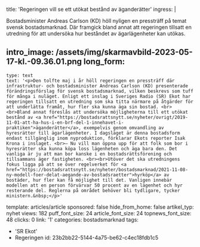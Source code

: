 title: 'Regeringen vill se ett utökat bestånd av äganderätter'
ingress: |
  <p>Bostadsminister Andreas Carlson (KD) höll nyligen en pressträff på temat svensk bostadsmarknad. Där framgick bland annat att regeringen tillsatt en utredning för att undersöka hur beståndet av ägarlägenheter kan utökas.
  </p>
  
intro_image: /assets/img/skarmavbild-2023-05-17-kl.-09.36.01.png
long_form:
  -
    type: text
    text: '<p>Den tolfte maj i år höll regeringen en pressträff där infrastruktur- och bostadsminister Andreas Carlson (KD) presenterade förändringsförslag för svensk bostadsmarknad, vilken beskrevs som tuff för många i nuläget. Enligt ett inslag i Sveriges Radio (SR) Ekot har regeringen tillsatt en utredning som ska titta närmare på åtgärder för att underlätta framåt, hur fler ska kunna äga sin bostad. <br><br>Bland annat föreslås att undersöka möjligheterna till ett utökat bestånd av <a href="https://bostadsrattsnytt.se/nyheter/ovrigt/2019-11-01-att-ha-hus-i-en-brf-del-1-innehavet-i-praktiken">äganderätter</a>, exempelvis genom omvandling av hyresrätter till ägarlägenheter. I dagsläget är denna bostadsform endast tillgänglig inom nyproduktion, förklarar Ekots reporter Isak Krona i inslaget. <br>– Nu vill man öppna upp för att folk som bor i hyresrätter ska kunna köpa loss lägenheten och äga bara den. Det vanliga är ju att man bor kanske i en bostadsrättsförening och tillsammans äger fastigheten. <br><br>Utöver det ska utredningens fokus ligga på att se över regelverket för <a href="https://bostadsrattsnytt.se/nyheter/bostadsmarknad/2021-11-08-ny-modell-foer-delat-aegande-av-bostadsraetter">hyrköp</a> av bostäder, hur fler kan få möjlighet till det. Vanligen innebär modellen att en person förvärvar 50 procent av en lägenhet och hyr resterande del. Reglerna på området behöver bli tydligare, tycker ministern.&nbsp;</p>'
template: articles/article
sponsored: false
hide_from_home: false
artikel_typ: nyhet
views: 182
puff_font_size: 24
article_font_size: 24
topnews_font_size: 48
clicks: 0
link: '1'
categories: bostadsmarknad
tags:
  - 'SR Ekot'
  - Regeringen
id: 23b2bb22-5144-4a75-be62-c4ec18fdb1c5
